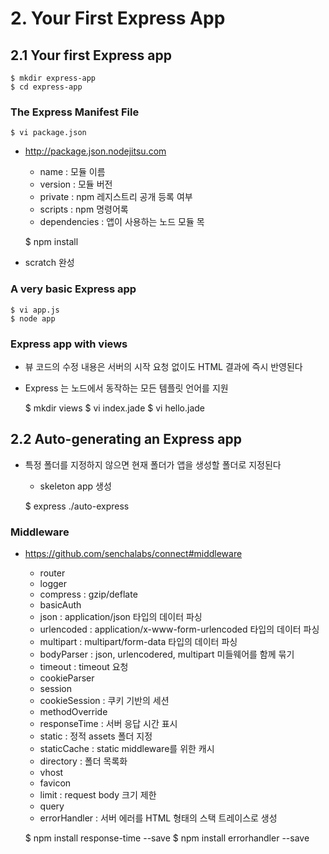 # 2. Your First Express App


## 2.1 Your first Express app

    $ mkdir express-app
    $ cd express-app

    
### The Express Manifest File
    $ vi package.json

- http://package.json.nodejitsu.com
    - name : 모듈 이름
    - version : 모듈 버전
    - private : npm 레지스트리 공개 등록 여부
    - scripts : npm 명령어록
    - dependencies : 앱이 사용하는 노드 모듈 목


    $ npm install

- scratch 완성

### A very basic Express app
    $ vi app.js
    $ node app

### Express app with views
- 뷰 코드의 수정 내용은 서버의 시작 요청 없이도 HTML 결과에 즉시 반영된다
- Express 는 노드에서 동작하는 모든 템플릿 언어를 지원 


    $ mkdir views
    $ vi index.jade
    $ vi hello.jade

## 2.2 Auto-generating an Express app
- 특정 폴더를 지정하지 않으면 현재 폴더가 앱을 생성할 폴더로 지정된다
    - skeleton app 생성 


    $ express ./auto-express

### Middleware
- https://github.com/senchalabs/connect#middleware
    - router
    - logger
    - compress : gzip/deflate
    - basicAuth
    - json : application/json 타입의 데이터 파싱
    - urlencoded : application/x-www-form-urlencoded 타입의 데이터 파싱
    - multipart : multipart/form-data 타입의 데이터 파싱
    - bodyParser : json, urlencodered, multipart 미들웨어를 함께 묶기
    - timeout : timeout 요청 
    - cookieParser
    - session
    - cookieSession : 쿠키 기반의 세션
    - methodOverride
    - responseTime : 서버 응답 시간 표시
    - static : 정적 assets 폴더 지정
    - staticCache : static middleware를 위한 캐시
    - directory : 폴더 목록화
    - vhost
    - favicon
    - limit : request body 크기 제한
    - query
    - errorHandler : 서버 에러를 HTML 형태의 스택 트레이스로 생성


    $ npm install response-time --save
    $ npm install errorhandler --save
    
